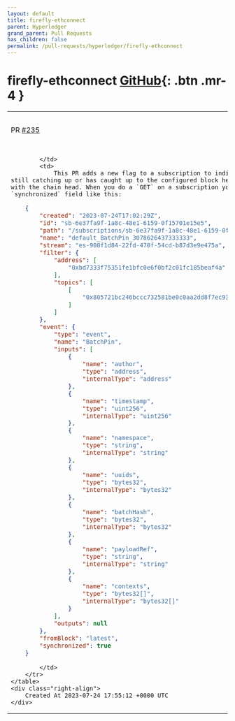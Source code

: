 ```yaml
---
layout: default
title: firefly-ethconnect
parent: Hyperledger
grand_parent: Pull Requests
has_children: false
permalink: /pull-requests/hyperledger/firefly-ethconnect
---
```


# firefly-ethconnect <span class="fs-3 right-align">[GitHub](https://github.com/hyperledger/firefly-ethconnect){: .btn .mr-4 }</span>


<div>
    <table>
        <tr>
            <td>
                PR <a href="https://github.com/hyperledger/firefly-ethconnect/pull/235" class=".btn">#235</a>
            </td>
            <td>
                <b>
                    Add synchronized flag to subscriptions
                </b>
            </td>
        </tr>
        <tr>
            <td>
                
            </td>
            <td>
                This PR adds a new flag to a subscription to indicate whether ETHConnect is still catching up or has caught up to the configured block height gap, and is keeping up with the chain head. When you do a `GET` on a subscription you will now see a `synchronized` field like this:

```json
    {
        "created": "2023-07-24T17:02:29Z",
        "id": "sb-6e37fa9f-1a8c-48e1-6159-0f15701e15e5",
        "path": "/subscriptions/sb-6e37fa9f-1a8c-48e1-6159-0f15701e15e5",
        "name": "default_BatchPin_3078626437333333",
        "stream": "es-900f1d84-22fd-470f-54cd-b87d3e9e475a",
        "filter": {
            "address": [
                "0xbd7333f75351fe1bfc0e6f0bf2c01fc185beaf4a"
            ],
            "topics": [
                [
                    "0x805721bc246bccc732581be0c0aa2dd8f7ec93e97ba4b307be84428c98b0a12f"
                ]
            ]
        },
        "event": {
            "type": "event",
            "name": "BatchPin",
            "inputs": [
                {
                    "name": "author",
                    "type": "address",
                    "internalType": "address"
                },
                {
                    "name": "timestamp",
                    "type": "uint256",
                    "internalType": "uint256"
                },
                {
                    "name": "namespace",
                    "type": "string",
                    "internalType": "string"
                },
                {
                    "name": "uuids",
                    "type": "bytes32",
                    "internalType": "bytes32"
                },
                {
                    "name": "batchHash",
                    "type": "bytes32",
                    "internalType": "bytes32"
                },
                {
                    "name": "payloadRef",
                    "type": "string",
                    "internalType": "string"
                },
                {
                    "name": "contexts",
                    "type": "bytes32[]",
                    "internalType": "bytes32[]"
                }
            ],
            "outputs": null
        },
        "fromBlock": "latest",
        "synchronized": true
    }
```
            </td>
        </tr>
    </table>
    <div class="right-align">
        Created At 2023-07-24 17:55:12 +0000 UTC
    </div>
</div>

